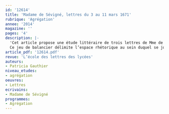 ```yaml
---
id: '12614'
title: 'Madame de Sévigné, lettres du 3 au 11 mars 1671'
rubrique: 'Agrégation'
annee: '2014'
magazine: ''
pages: '4'
description: |-
  'Cet article propose une étude littéraire de trois lettres de Mme de Sévigné adressées à Mme de Grignan, un mois après son départ pour la Provence. Ces lettres correspondent donc à un éloignement dont la durée permet à la fois de mesurer la douleur désormais lestée d’une certaine épaisseur de temps et de prendre acte de la régularité d’un commerce destiné à la compenser.
  Ce jeu de balancier délimite l’espace rhétorique au sein duquel se joue la communication entre la mère et la fille. L’écriture de la lettre se manifeste comme l’expression d’un échange à distance équivalant à une conversation avec un absent. En cela, ces lettres, comme le reste de la correspondance de Mme de Sévigné, répondent à la définition canonique de l’échange épistolaire. Cette définition peut cependant s’infléchir lorsque l’on examine la manière d’écrire des deux femmes…'
article_pdf: '12614.pdf'
revue: 'L’école des lettres des lycées'
auteurs:
- Patricia Gauthier
niveau_etudes:
- agrégation
oeuvres:
- Lettres
ecrivains:
- Madame de Sévigné
programmes:
- Agrégation
---
```

